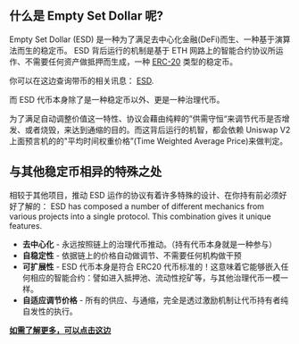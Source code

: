 ## 什么是 Empty Set Dollar 呢?

Empty Set Dollar (ESD) 是一种为了满足去中心化金融(DeFi)而生、一种基于演算法而生的稳定币。 ESD 背后运行的机制是基于 ETH 网路上的智能合约协议所运作、不需要任何资产做抵押而生成，一种 [ERC-20](https://www.investopedia.com/news/what-erc20-and-what-does-it-mean-ethereum/) 类型的稳定币。

你可以在这边查询带币的相关讯息：
[ESD](https://www.coingecko.com/en/coins/empty-set-dollar).

而 ESD 代币本身除了是一种稳定币以外、更是一种治理代币。

为了满足自动调整价值这一特性、协议会藉由纯粹的”供需守恒“来调节代币是否增发、或者烧毁，来达到通缩的目的。而这背后运行的机智，都会依赖 Uniswap V2 上面预言机的的"平均时间权重价格”(Time Weighted Average Price)来做判定。

## 与其他稳定币相异的特殊之处

相较于其他项目，推动 ESD 运作的协议有着许多特殊的设计、在你持有前必须好好了解的：
ESD has composed a number of different mechanics from various projects into a single protocol. This combination gives it unique features.

- **去中心化** - 永远按照链上的治理代币推动。（持有代币本身就是一种参与）
- **自稳定性** - 依据链上的价格自动做调节、不需要任何机构做干预
- **可扩展性** - ESD 代币本身是符合 ERC20 代币标准的！这意味着它能够嵌入任何相应的智能合约：譬如进入抵押池、流动性挖矿等，与其他治理代币一模一样。
- **自适应调节价格** - 所有的供应、与通缩，完全是透过激励机制让代币持有者纯自发性的执行。

[**如需了解更多，可以点击这边**](/resources)
